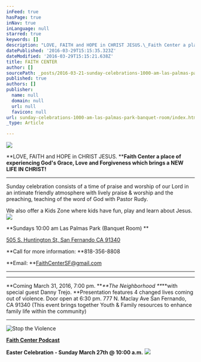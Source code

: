 ```yaml
---
inFeed: true
hasPage: true
inNav: true
inLanguage: null
starred: true
keywords: []
description: "LOVE, FAITH and HOPE in CHRIST JESUS.\_Faith Center a place of experiencing God's Grace, Love and Forgiveness which brings a NEW LIFE IN CHRIST!"
datePublished: '2016-03-29T15:15:35.323Z'
dateModified: '2016-03-29T15:15:21.638Z'
title: FAITH CENTER
author: []
sourcePath: _posts/2016-03-21-sunday-celebrations-1000-am-las-palmas-park-banquet-room.md
published: true
authors: []
publisher:
  name: null
  domain: null
  url: null
  favicon: null
url: sunday-celebrations-1000-am-las-palmas-park-banquet-room/index.html
_type: Article

---
```

![](https://the-grid-user-content.s3-us-west-2.amazonaws.com/3097cf59-83ea-47fb-9c4c-b7112bf0721c.jpg)

**LOVE, FAITH and HOPE in CHRIST JESUS. ****Faith Center a place of experiencing God's Grace, Love and Forgiveness which brings a NEW LIFE IN CHRIST!**

****

Sunday celebration consists of a time of praise and worship
of our Lord in an intimate friendly atmosphere with lively praise & worship and the preaching, teaching of the word of God with Pastor Rudy. 

We also offer a Kids Zone where kids have fun, play and learn about Jesus.
![](https://imgflo.herokuapp.com/graph/vahj1ThiexotieMo/5145822b6d20f959a3083b87331e4e42/passthrough.png?height=438&input=https%3A%2F%2Fs3-us-west-2.amazonaws.com%2Fthe-grid-img%2Fp%2F03049f7475eaf34bc110a65b540a2875d18cee78.png&width=750)

**Sundays 10:00 am Las Palmas Park (Banquet Room) **

[505 S. Huntington St, San Fernando CA 91340][0]

**Call for more information: **818-356-8808

**Email: **FaithCenterSF@gmail.com

****

****

**Coming March 31, 2016, 7:00 pm. **_**The Neighborhood **_**with special guest Danny Trejo.   **Presentation features 4 changed lives coming out of violence. Door open at 6:30 pm. 777 N. Maclay Ave San Fernando, CA 91340  (This event brings together Youth & Family resources to enhance family life within the community)

****
![Stop the Violence ](https://the-grid-user-content.s3-us-west-2.amazonaws.com/8620ef0d-a2ff-432e-a0fa-b0ae9da7f9de.jpg)

**[Faith Center Podcast][1]**

**Easter Celebration - Sunday March 27th @ 10:00 a.m.**
![](https://s3-us-west-2.amazonaws.com/the-grid-img/p/7e39c1bfbe21ba28f4b0b4c26feea1b3cc74377d.jpg)

[0]: https://www.google.com/maps/place/505+S.+Huntington+St,+San+Fernando+CA+91340/@34.2857856,-118.4492502,3a,75y,263.47h,90t/data=!3m7!1e1!3m4!1sgDDWHj2nD5C7ZwMZ3zg2CQ!2e0!7i13312!8i6656!4b1!4m2!3m1!1s0x0:0x24eca5be609444eb!6m1!1e1
[1]: http://pastorrudy.podbean.com/
